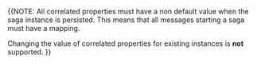 {{NOTE:
All correlated properties must have a non default value when the saga instance is persisted. This means that all messages starting a saga must have a mapping.

Changing the value of correlated properties for existing instances is **not** supported.
}}
